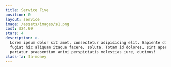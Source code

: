 ```yaml
---
title: Service Five
position: 0
layout: service
image: /assets/images/s1.png
cost: $24.99
stars: 4
description: >-
  Lorem ipsum dolor sit amet, consectetur adipisicing elit. Sapiente dicta fugit
  fugiat hic aliquam itaque facere, soluta. Totam id dolores, sint aperiam sequi
  pariatur praesentium animi perspiciatis molestias iure, ducimus!
class-fa: fa-money
---
```

